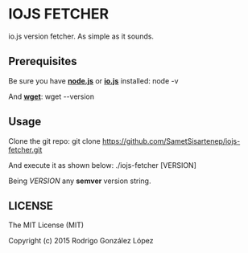 # IOJS FETCHER

io.js version fetcher. As simple as it sounds.

## Prerequisites

Be sure you have [**node.js**](https://nodejs.org) or
[**io.js**](https://iojs.org) installed:
    node -v

And [**wget**](https://www.gnu.org/software/wget/):
    wget --version

## Usage

Clone the git repo:
    git clone https://github.com/SametSisartenep/iojs-fetcher.git

And execute it as shown below:
    ./iojs-fetcher [VERSION]

Being _VERSION_ any **semver** version string.

## LICENSE
The MIT License (MIT)

Copyright (c) 2015 Rodrigo González López
